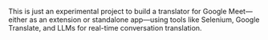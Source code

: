 This is just an experimental project to build a translator for Google Meet—either as an extension or standalone app—using tools like Selenium, Google Translate, and LLMs for real-time conversation translation. 

